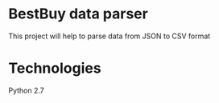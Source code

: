 # BestBuy data parser

This project will help to parse data from JSON to CSV format

# Technologies

Python 2.7
